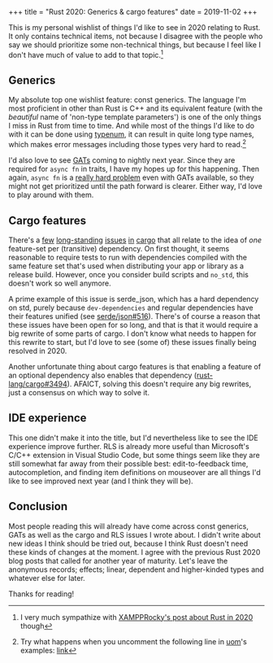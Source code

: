 +++
title = "Rust 2020: Generics & cargo features"
date = 2019-11-02
+++

This is my personal wishlist of things I'd like to see in 2020 relating to Rust.
It only contains technical items, not because I disagree with the people who say
we should prioritize some non-technical things, but because I feel like I don't
have much of value to add to that topic.[^1]

## Generics

My absolute top one wishlist feature: const generics. The language I'm most
proficient in other than Rust is C++ and its equivalent feature (with the
*beautiful* name of 'non-type template parameters') is one of the only things I
miss in Rust from time to time. And while most of the things I'd like to do with
it can be done using [typenum][], it can result in quite long type
names, which makes error messages including those types very hard to read.[^2]

I'd also love to see [GATs][gat] coming to nightly next year. Since they are
required for `async fn` in traits, I have my hopes up for this happening. Then
again, `async fn` is a [really hard problem][async-fn] even with GATs available,
so they might not get prioritized until the path forward is clearer. Either way,
I'd love to play around with them.

[typenum]: https://crates.io/crates/typenum
[gat]: https://github.com/rust-lang/rust/issues/44265
[async-fn]: https://smallcultfollowing.com/babysteps/blog/2019/10/26/async-fn-in-traits-are-hard/

## Cargo features

There's a [few][cargo-1] [long-standing][cargo-2] [issues][cargo-3]
[in][cargo-4] [cargo][cargo-5] that all relate to the idea of *one* feature-set
per (transitive) dependency. On first thought, it seems reasonable to require
tests to run with dependencies compiled with the same feature set that's used
when distributing your app or library as a release build. However, once you
consider build scripts and `no_std`, this doesn't work so well anymore.

A prime example of this issue is serde_json, which has a hard dependency on
std, purely because `dev-dependencies` and regular dependencies have their
features unified (see [serde/json#516][json-pr]). There's of course a reason
that these issues have been open for so long, and that is that it would require
a big rewrite of some parts of cargo. I don't know what needs to happen for this
rewrite to start, but I'd love to see (some of) these issues finally being
resolved in 2020.

Another unfortunate thing about cargo features is that enabling a feature of an
optional dependency also enables that dependency ([rust-lang/cargo#3494][3494]).
AFAICT, solving this doesn't require any big rewrites, just a consensus on which
way to solve it.

[cargo-1]: https://github.com/rust-lang/cargo/issues/1197
[cargo-2]: https://github.com/rust-lang/cargo/issues/1796
[cargo-3]: https://github.com/rust-lang/cargo/issues/2589
[cargo-4]: https://github.com/rust-lang/cargo/issues/2911
[cargo-5]: https://github.com/rust-lang/cargo/issues/5730
[3494]: https://github.com/rust-lang/cargo/issues/3494
[json-pr]: https://github.com/serde-rs/json/pull/516

## IDE experience

This one didn't make it into the title, but I'd nevertheless like to see the IDE
experience improve further. RLS is already more useful than Microsoft's C/C++
extension in Visual Studio Code, but some things seem like they are still
somewhat far away from their possible best: edit-to-feedback time,
autocompletion, and finding item definitions on mouseover are all things I'd
like to see improved next year (and I think they will be).

## Conclusion

Most people reading this will already have come across const generics, GATs as
well as the cargo and RLS issues I wrote about. I didn't write about new ideas
I think should be tried out, because I think Rust doesn't need these kinds of
changes at the moment. I agree with the previous Rust 2020 blog posts that
called for another year of maturity. Let's leave the anonymous records; effects;
linear, dependent and higher-kinded types and whatever else for later.

Thanks for reading!

[rfc2782]: https://github.com/rust-lang/rfcs/pull/2782

[^1]: I very much sympathize with [XAMPPRocky's post about Rust in 2020][xampp]
though

[^2]: Try what happens when you uncomment the following line in [uom][]'s
examples: [link][uom-example]

[xampp]: https://xampprocky.github.io/public/blog/rust-2021/
[uom]: https://crates.io/crates/uom
[uom-example]: https://github.com/iliekturtles/uom/blob/4b338869556be39bac4c3320da0c3298975178fa/examples/si.rs#L16
